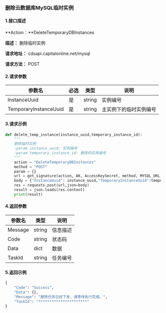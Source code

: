 ### 删除云数据库MySQL临时实例

#### 1.接口描述

**Action：**DeleteTemporaryDBInstances

**描述：** 删除临时实例

**请求地址：** cdsapi.capitalonline.net/mysql

**请求方法：** POST

#### 2.请求参数

| 参数名                | 必选 | 类型   | 说明                   |
| --------------------- | ---- | ------ | ---------------------- |
| InstanceUuid          | 是   | string | 实例编号               |
| TemporaryInstanceUuid | 是   | string | 主实例下的临时实例编号 |

#### 3.请求示例

```python
def delete_temp_instance(instance_uuid,temporary_instance_id):
    """
    删除临时实例
    :param instance_uuid: 实例编号
    :param temporary_instance_id: 删除的实例编号
    """
    action = "DeleteTemporaryDBInstances"
    method = "POST"
    param = {}
    url = get_signature(action, AK, AccessKeySecret, method, MYSQL_URL, param=param)
    body = {"InstanceUuid": instance_uuid,"TemporaryInstanceUuid":temporary_instance_id}
    res = requests.post(url,json=body)
    result = json.loads(res.content)
    print(result)
```

#### 4.返回参数

| 参数名  | 类型   | 说明     |
| ------- | ------ | -------- |
| Message | string | 信息描述 |
| Code    | string | 状态码   |
| Data    | dict   | 数据     |
| TaskId  | string | 任务编号 |

#### 5.返回示例

```python
{
    "Code": "Success",
    "Data": {},
    "Message": "删除任务已经下发，请等待执行完成。",
    "TaskId": "**********************"
}
```

